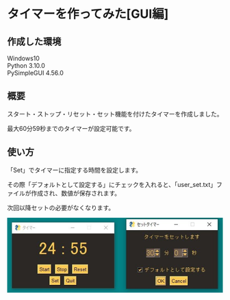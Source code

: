 # タイマーを作ってみた[GUI編]
## 作成した環境
Windows10  
Python 3.10.0  
PySimpleGUI 4.56.0
## 概要
スタート・ストップ・リセット・セット機能を付けたタイマーを作成しました。

最大60分59秒までのタイマーが設定可能です。
## 使い方
「Set」でタイマーに指定する時間を設定します。

その際「デフォルトとして設定する」にチェックを入れると、「user_set.txt」ファイルが作成され、数値が保存されます。

次回以降セットの必要がなくなります。

![タイマー外観](timer-appearance.jpg)
